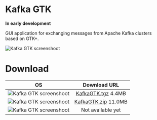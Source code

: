 # Kafka GTK
**In early development**

GUI application for exchanging messages from Apache Kafka clusters based on GTK+.

![Kafka GTK screenshoot](http://192.81.223.90/files/linux_screen.png)

# Download
| OS | Download URL |
|----------|:-------------:|
|![Kafka GTK screenshoot](http://192.81.223.90/files/Linux-48.png)|[KafkaGTK.tgz](http://192.81.223.90/files/release/alpha-0.0.0/KafkaGTK.tgz) 4.4MB|
|![Kafka GTK screenshoot](http://192.81.223.90/files/Windows-48.png)|[KafkaGTK.zip](http://192.81.223.90/files/release/alpha-0.0.0/KafkaGTK.zip) 11.0MB|
|![Kafka GTK screenshoot](http://192.81.223.90/files/OSX-48.png)|Not available yet|

